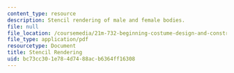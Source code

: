 ```yaml
---
content_type: resource
description: Stencil rendering of male and female bodies.
file: null
file_location: /coursemedia/21m-732-beginning-costume-design-and-construction-fall-2008/bc73cc301e784d7488acb6364ff16308_stencil.pdf
file_type: application/pdf
resourcetype: Document
title: Stencil Rendering
uid: bc73cc30-1e78-4d74-88ac-b6364ff16308
---
```

